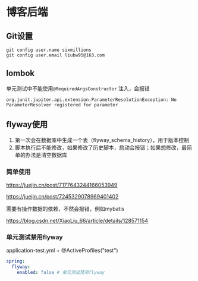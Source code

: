 # 博客后端

## Git设置

```shell
git config user.name sixmillions
git config user.email liubw95@163.com
```

## lombok

单元测试中不能使用`@RequiredArgsConstructor` 注入，会报错

```text
org.junit.jupiter.api.extension.ParameterResolutionException: No ParameterResolver registered for parameter
```

## flyway使用

1. 第一次会在数据库中生成一个表（flyway_schema_history），用于版本控制
2. 脚本执行后不能修改，如果修改了历史脚本，启动会报错；如果想修改，最简单的办法是清空数据库

### 简单使用

https://juejin.cn/post/7177643244166053949

https://juejin.cn/post/7245329078969401402

需要有操作数据的依赖，不然会报错，例如mybatis

https://blog.csdn.net/XiaoLiu_66/article/details/128571154

### 单元测试禁用flyway

application-test.yml + @ActiveProfiles("test")

```yaml
spring:
  flyway:
    enabled: false # 单元测试禁用flyway
```

